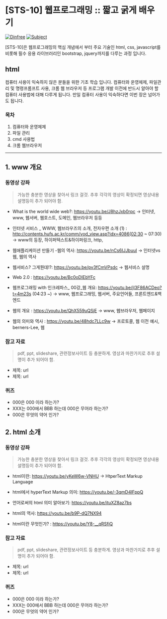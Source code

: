 # [STS-10] 웹프로그래밍 :: 짧고 굵게 배우기

[![Dinfree][din-badge]][din-url]
[![Subject][basic-badge]][din-url]

[STS-10]은 웹프로그래밍의 핵심 개념에서 부터 주요 기술인 html, css, javascript를 비롯해 필수 응용 라이브러리인 bootstrap, jquery까지를 다루는 과정 입니다.

## html
컴퓨터 사용이 익숙하지 않은 분들을 위한 기초 학습 입니다. 컴퓨터와 운영체제, 파일관리 및 명령프롬프트 사용, 크롬 웹 브라우저 등 
프로그램 개발 이전에 반드시 알아야 할 컴퓨터 사용법에 대해 다루게 됩니다. 만일 컴퓨터 사용이 익숙하다면 이번 장은 넘어가도 됩니다.

### 목차
1. 컴퓨터와 운영체제
2. 파일 관리
3. cmd 사용법
4. 크롬 웹브라우저

---
## 1. www 개요


### 동영상 강좌
> 가능한 충분한 영상을 찾아서 링크 걸것. 추후 각각의 영상이 확정되면 영상내용 설명등이 추가 되어야 함.
- What is the world wide web?: https://youtu.be/J8hzJxb0rpc
  -> 인터넷, www, 웹서버, 웹호스트, 도메인, 웹브라우저 등등

- 인터넷 서비스 _ WWW, 웹브라우즈의 소개, 전자우편 소개 (1)	: http://contents.hufs.ac.kr/comm/vod_view.asp?idx=4086(02:30 ~ 07:30)
  -> www의 등장, 하이퍼텍스트&하이퍼링크, http, 

- 웹애플리케이션 만들기 -웹의 역사: https://youtu.be/nCs6IJJbuuI
  -> 인터넷vs웹, 웹의 역사

- 웹서비스? 그게뭔데!?: https://youtu.be/pv3fCmVPsdc
  -> 웹서비스 설명
  
- Web 2.0 : https://youtu.be/Bc0oDIEbYFc

- 웹프로그래밍 with 인크레파스_ 00강_웹 개요: https://youtu.be/jI3F86ACDeo?t=4m23s (04:23 ~)
  -> www, 웹프로그래밍, 웹서버, 주요언어들, 프론트엔드&백엔드
  
- 웹의 개요 : https://youtu.be/QhX559uQSjE
  -> www, 웹브라우저, 웹페이지
  
- 웹의 의미와 역사 : https://youtu.be/48hdc7LLc9w
  -> 프로토콜, 웹 이전 예시, berners-Lee, 웹
  

### 참고 자료
> pdf, ppt, slideshare, 관련정보사이트 등 충분하게. 영상과 마찬가지로 추후 설명이 추가 되어야 함.
- 제목: url
- 제목: url

### 퀴즈
- 000은 000 이라 하는가?
- XXX는 000에서 BBB 하는데 000은 무어라 하는가?
- 000은 무엇의 약어 인가?

## 2. html 소개

### 동영상 강좌
> 가능한 충분한 영상을 찾아서 링크 걸것. 추후 각각의 영상이 확정되면 영상내용 설명등이 추가 되어야 함.
- html이란: https://youtu.be/yKeW6w-VNHU
  -> HtperText Markup Language
  
- html에서 hyperText Markup 의미: https://youtu.be/-3qmD4lFppQ
- 언어로써의 html 의미 알아보기: https://youtu.be/ituXZ8az7bs
- html의 역사: https://youtu.be/b9P-dQ7NX94

- html이란 무엇인가? : https://youtu.be/Y8-__qRSfiQ

### 참고 자료
> pdf, ppt, slideshare, 관련정보사이트 등 충분하게. 영상과 마찬가지로 추후 설명이 추가 되어야 함.
- 제목: url
- 제목: url

### 퀴즈
- 000은 000 이라 하는가?
- XXX는 000에서 BBB 하는데 000은 무어라 하는가?
- 000은 무엇의 약어 인가?




[din-badge]:https://img.shields.io/badge/dinfree-edu-orange.svg
[din-url]:https://github.com/dinfree
[basic-badge]:https://img.shields.io/badge/core-basic-green.svg
